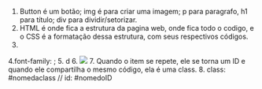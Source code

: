 1. Button é um botão; img é para criar uma imagem; p para paragrafo, h1 para título; div para dividir/setorizar.
2. HTML é onde fica a estrutura da pagina web, onde fica todo o codigo, e o CSS é a formatação dessa estrutura, com seus respectivos códigos.
3. <link rel="stylesheet" href="LOCAL DO CSS">
4.font-family: ;
5. d
6. <img src="localdaimagem.jpg">
7. Quando o item se repete, ele se torna um ID e quando ele compartilha o mesmo código, ela é uma class.
8. class: #nomedaclass // id: #nomedoID